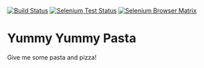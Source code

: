 [![Build Status](https://secure.travis-ci.org/bernii/yummy-pasta.png?branch=master)](http://travis-ci.org/bernii/yummy-pasta) [![Selenium Test Status](https://saucelabs.com/buildstatus/berni_test_os)](https://saucelabs.com/u/berni_test_os)
[![Selenium Browser Matrix](https://saucelabs.com/browser-matrix/berni_test_os.svg)](https://saucelabs.com/u/berni_test_os)


Yummy Yummy Pasta
=================

Give me some pasta and pizza!

